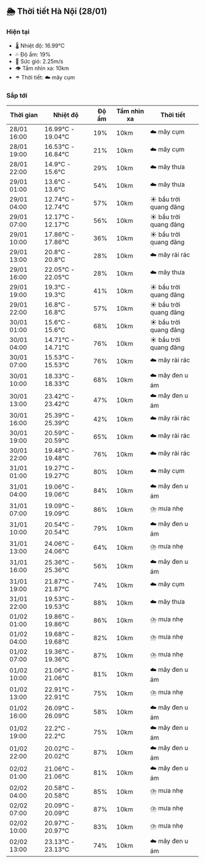 ## 🌦️ Thời tiết Hà Nội (28/01)

### Hiện tại

- 🌡️ Nhiệt độ: 16.99℃
- 💦 Độ ẩm: 19%
- 💨 Sức gió: 2.25m/s
- 👁️ Tầm nhìn xa: 10km
- ☂️ Thời tiết: ☁️ mây cụm

### Sắp tới

| Thời gian | Nhiệt độ | Độ ẩm | Tầm nhìn xa | Thời tiết |
| --- | --- | --- | --- | --- |
| 28/01 16:00 | 16.99℃ - 19.04℃ | 19% | 10km | ☁️ mây cụm |
| 28/01 19:00 | 16.53℃ - 16.84℃ | 21% | 10km | ☁️ mây cụm |
| 28/01 22:00 | 14.9℃ - 15.6℃ | 29% | 10km | ☁️ mây thưa |
| 29/01 01:00 | 13.6℃ - 13.6℃ | 54% | 10km | ☁️ mây thưa |
| 29/01 04:00 | 12.74℃ - 12.74℃ | 57% | 10km | ☀️ bầu trời quang đãng |
| 29/01 07:00 | 12.17℃ - 12.17℃ | 56% | 10km | ☀️ bầu trời quang đãng |
| 29/01 10:00 | 17.86℃ - 17.86℃ | 36% | 10km | ☀️ bầu trời quang đãng |
| 29/01 13:00 | 20.8℃ - 20.8℃ | 28% | 10km | ☁️ mây rải rác |
| 29/01 16:00 | 22.05℃ - 22.05℃ | 28% | 10km | ☁️ mây thưa |
| 29/01 19:00 | 19.3℃ - 19.3℃ | 41% | 10km | ☀️ bầu trời quang đãng |
| 29/01 22:00 | 16.8℃ - 16.8℃ | 57% | 10km | ☀️ bầu trời quang đãng |
| 30/01 01:00 | 15.6℃ - 15.6℃ | 68% | 10km | ☀️ bầu trời quang đãng |
| 30/01 04:00 | 14.71℃ - 14.71℃ | 76% | 10km | ☀️ bầu trời quang đãng |
| 30/01 07:00 | 15.53℃ - 15.53℃ | 76% | 10km | ☁️ mây rải rác |
| 30/01 10:00 | 18.33℃ - 18.33℃ | 68% | 10km | ☁️ mây đen u ám |
| 30/01 13:00 | 23.42℃ - 23.42℃ | 47% | 10km | ☁️ mây đen u ám |
| 30/01 16:00 | 25.39℃ - 25.39℃ | 42% | 10km | ☁️ mây rải rác |
| 30/01 19:00 | 20.59℃ - 20.59℃ | 65% | 10km | ☁️ mây rải rác |
| 30/01 22:00 | 19.48℃ - 19.48℃ | 76% | 10km | ☁️ mây rải rác |
| 31/01 01:00 | 19.27℃ - 19.27℃ | 80% | 10km | ☁️ mây cụm |
| 31/01 04:00 | 19.06℃ - 19.06℃ | 84% | 10km | ☁️ mây đen u ám |
| 31/01 07:00 | 19.09℃ - 19.09℃ | 86% | 10km | ⛈️ mưa nhẹ |
| 31/01 10:00 | 20.54℃ - 20.54℃ | 79% | 10km | ☁️ mây đen u ám |
| 31/01 13:00 | 24.06℃ - 24.06℃ | 64% | 10km | ⛈️ mưa nhẹ |
| 31/01 16:00 | 25.36℃ - 25.36℃ | 56% | 10km | ☁️ mây đen u ám |
| 31/01 19:00 | 21.87℃ - 21.87℃ | 74% | 10km | ☁️ mây cụm |
| 31/01 22:00 | 19.53℃ - 19.53℃ | 88% | 10km | ☁️ mây thưa |
| 01/02 01:00 | 19.86℃ - 19.86℃ | 86% | 10km | ⛈️ mưa nhẹ |
| 01/02 04:00 | 19.68℃ - 19.68℃ | 82% | 10km | ⛈️ mưa nhẹ |
| 01/02 07:00 | 19.36℃ - 19.36℃ | 87% | 10km | ⛈️ mưa nhẹ |
| 01/02 10:00 | 21.06℃ - 21.06℃ | 81% | 10km | ☁️ mây đen u ám |
| 01/02 13:00 | 22.91℃ - 22.91℃ | 75% | 10km | ⛈️ mưa nhẹ |
| 01/02 16:00 | 26.09℃ - 26.09℃ | 58% | 10km | ☁️ mây đen u ám |
| 01/02 19:00 | 22.2℃ - 22.2℃ | 75% | 10km | ☁️ mây đen u ám |
| 01/02 22:00 | 20.02℃ - 20.02℃ | 87% | 10km | ☁️ mây đen u ám |
| 02/02 01:00 | 21.06℃ - 21.06℃ | 81% | 10km | ☁️ mây đen u ám |
| 02/02 04:00 | 20.58℃ - 20.58℃ | 85% | 10km | ⛈️ mưa nhẹ |
| 02/02 07:00 | 20.09℃ - 20.09℃ | 87% | 10km | ⛈️ mưa nhẹ |
| 02/02 10:00 | 20.97℃ - 20.97℃ | 83% | 10km | ⛈️ mưa nhẹ |
| 02/02 13:00 | 23.13℃ - 23.13℃ | 74% | 10km | ☁️ mây đen u ám |
